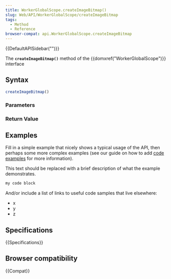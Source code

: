 ```yaml
---
title: WorkerGlobalScope.createImageBitmap()
slug: Web/API/WorkerGlobalScope/createImageBitmap
tags:
  - Method
  - Reference
browser-compat: api.WorkerGlobalScope.createImageBitmap
---
```

{{DefaultAPISidebar("")}}

The **`createImageBitmap()`** method of the {{domxref("WorkerGlobalScope")}} interface 

## Syntax

```js
createImageBitmap()
```

### Parameters



### Return Value



## Examples

Fill in a simple example that nicely shows a typical usage of the API, then perhaps some more complex examples (see our guide on how to add [code examples](/en-US/docs/MDN/Contribute/Structures/Code_examples) for more information).

This text should be replaced with a brief description of what the example demonstrates.

```js
my code block
```

And/or include a list of links to useful code samples that live elsewhere:

*   x
*   y
*   z

## Specifications

{{Specifications}}

## Browser compatibility

{{Compat}}

